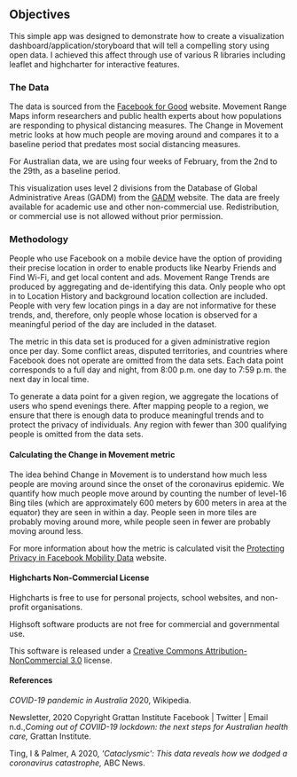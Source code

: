 <h2>Objectives</h2>
This simple app was designed to demonstrate how to create a visualization dashboard/application/storyboard that will tell a compelling story using open data. I achieved this affect through use of various R libraries including leaflet and highcharter for interactive features. 

<h3>The Data</h3>
The data is sourced from the <a href="https://dataforgood.fb.com/tools/movement-range-maps/">Facebook for Good</a> website.
Movement Range Maps inform researchers and public health experts about how populations are responding to physical distancing measures. The Change in Movement metric looks at how much people are moving around and compares it to a baseline period that predates most social distancing measures. 

For Australian data,  we are using four weeks of February, from the 2nd to the 29th, as a baseline period. 

This visualization uses level 2 divisions from the Database of Global Administrative Areas (GADM) from the <a href="https://gadm.org/download_country_v3.html">GADM</a> website. The data are freely available for academic use and other non-commercial use. Redistribution, or commercial use is not allowed without prior permission.

<h3>Methodology</h3>
People who use Facebook on a mobile device have the option of providing their precise location in order to enable products like Nearby Friends and Find Wi-Fi, and get local content and ads. Movement Range Trends are produced by aggregating and de-identifying this data. Only people who opt in to Location History and background location collection are included. People with very few location pings in a day are not informative for these trends, and, therefore, only people whose location is observed for a meaningful period of the day are included in the dataset. 

The metric in this data set is produced for a given administrative region once per day. Some conflict areas, disputed territories, and countries where Facebook does not operate are omitted from the data sets. Each data point corresponds to a full day and night, from 8:00 p.m. one day to 7:59 p.m. the next day in local time. 

To generate a data point for a given region, we aggregate the locations of users who spend evenings there. After mapping people to a region, we ensure that there is enough data to produce meaningful trends and to protect the privacy of individuals. Any region with fewer than 300 qualifying people is omitted from the data sets.

<h4>Calculating the Change in Movement metric</h4>

The idea behind Change in Movement is to understand how much less people are moving around since the onset of the coronavirus epidemic. We quantify how much people move around by counting the number of level-16 Bing tiles (which are approximately 600 meters by 600 meters in area at the equator) they are seen in within a day. People seen in more tiles are probably moving around more, while people seen in fewer are probably moving around less.

For more information about how the metric is calculated visit the <a href="https://research.fb.com/blog/2020/06/protecting-privacy-in-facebook-mobility-data-during-the-covid-19-response/">Protecting Privacy in Facebook Mobility Data</a> website.  

<h4>Highcharts Non-Commercial License</h4>
Highcharts is free to use for personal projects, school websites, and non-profit organisations.

Highsoft software products are not free for commercial and governmental use. 

This software is released under a <a href="https://creativecommons.org/licenses/by-nc/3.0/us/"> Creative Commons Attribution-NonCommercial 3.0</a> license.

<h4>References</h4>

<i>COVID-19 pandemic in Australia</i> 2020, Wikipedia.

Newsletter, 2020 Copyright Grattan Institute Facebook | Twitter | Email
n.d.,<i>Coming out of COVIID-19 lockdown: the next steps for Australian health care,</i> Grattan Institute. 

Ting, I & Palmer, A 2020, <i>'Cataclysmic': This data reveals how we dodged a coronavirus catastrophe,</i> ABC News.



